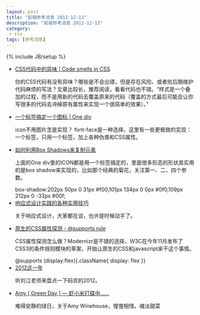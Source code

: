 ```yaml
---
layout: post
title: "前端参考消息 2012-12-13"
description: "前端参考消息 2012-12-13"
category:
 - css
tags: [参考消息]
---
```

{% include JB/setup %}

<ul class="nlist">
	<li><a href="http://csswizardry.com/2012/11/code-smells-in-css/" target="_blank">CSS代码中的异味 | Code smells in CSS</a>
		<p>你的CSS代码有没有异味？哪些是不会出错，但是存在风险、或者给后期维护代码麻烦的写法？文章比较长，推荐阅读，看看代码也不错。“样式是一个叠加的过程，而不是用新的代码去覆盖原来的代码（覆盖的方式最后可能会让你写很多的代码去冲掉原有属性来实现一个很简单的效果）。”</p>
	</li>
	<li><a href="http://one-div.com/" target="_blank">一个标签搞定一个图标 | One div</a>
		<p>icon不用图片怎是实现？ font-face是一种选择，这里有一些更极致的实现：一个标签，只用一个标签，加上各种伪类和CSS属性。</p>
	</li>
	<li><a href="http://www.sitepoint.com/css3-box-shadow-elements/" target="_blank">如何利用Box Shadows来复制元素 </a>
		<p>上面的One div里的ICON都是用一个标签搞定的，里面很多形态的形状其实用的是box shadow来实现的，比如那个经典的菊花，关注第一、二、四个参数。</p>
		<span class="code">box-shadow:202px 50px 0 31px #f00,101px 134px 0 0px #0f0,109px 212px 0 -33px #00f;</span>
	</li>
	<li><a href="http://www.slideshare.net/vitalyfriedman/responsive-web-design-clever-tips-and-techniques" target="_blank">响应式设计实践的各种实用技巧</a>
		<p>关于响应式设计，大家都在谈，也许是时候动手了。</p>
	</li>
	<li><a href="http://dev.opera.com/articles/view/native-css-feature-detection-via-the-supports-rule/" target="_blank">原生的CSS属性探测 - @supports rule</a>
		<p>CSS属性探测怎么做？Modernizr是不错的选择，W3C在今年11月发布了CSS3的条件规则模块的草案，开始让原生的CSS和javascript来干这个事情。</p>
		<span class="code">@supports (display:flex){.className{ display: flex }}</span>
	</li>
	<li><a href="http://www.programmer.com.cn/14191/" target="_blank">2012这一年</a>
		<p>听刘江老师来盘点一下码农的2012。</p>
	</li>
	<li><a href="http://www.xiami.com/song/play?ids=/song/playlist/id/1771366920/object_name/default/object_id/0" target="_blank">Amy [ Green Day ] — 虾小米打碟中……</a>
		<p>难得安静的绿日，关于Amy Winehouse，惺惺相惜，魂淡甜菜</p>
	</li>
</ul>